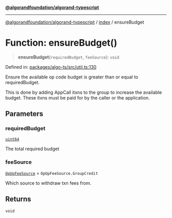[**@algorandfoundation/algorand-typescript**](../../README.md)

***

[@algorandfoundation/algorand-typescript](../../README.md) / [index](../README.md) / ensureBudget

# Function: ensureBudget()

> **ensureBudget**(`requiredBudget`, `feeSource`): `void`

Defined in: [packages/algo-ts/src/util.ts:130](https://github.com/algorandfoundation/puya-ts/blob/main/packages/algo-ts/src/util.ts#L130)

Ensure the available op code budget is greater than or equal to requiredBudget.

This is done by adding AppCall itxns to the group to increase the available budget. These itxns must be paid for
by the caller or the application.

## Parameters

### requiredBudget

[`uint64`](../type-aliases/uint64.md)

The total required budget

### feeSource

[`OpUpFeeSource`](../enumerations/OpUpFeeSource.md) = `OpUpFeeSource.GroupCredit`

Which source to withdraw txn fees from.

## Returns

`void`
